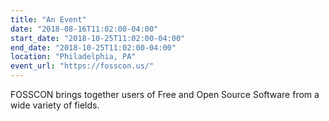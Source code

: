 ```yaml
---
title: "An Event"
date: "2018-08-16T11:02:00-04:00"
start_date: "2018-10-25T11:02:00-04:00"
end_date: "2018-10-25T11:02:00-04:00"
location: "Philadelphia, PA"
event_url: "https://fosscon.us/"
---
```

FOSSCON brings together users of Free and Open Source Software from a wide variety of fields.